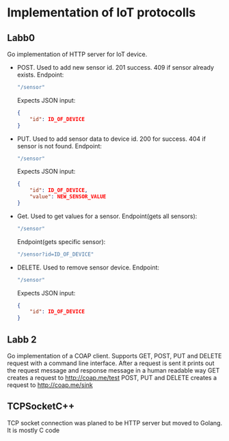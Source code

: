 # Implementation of IoT protocolls
## Labb0
Go implementation of HTTP server for IoT device.
- POST. Used to add new sensor id. 201 success. 409 if sensor already exists.
  Endpoint: 
  ```js
  "/sensor"
  ```
  Expects JSON input:
  ```json
  {
      "id": ID_OF_DEVICE
  }
  ```
- PUT. Used to add sensor data to device id. 200 for success. 404 if sensor is not found.
  Endpoint: 
  ```js
  "/sensor"
  ```
  Expects JSON input:
  ```json
  {
      "id": ID_OF_DEVICE,
      "value": NEW_SENSOR_VALUE
  }
  ```
- Get. Used to get values for a sensor.
  Endpoint(gets all sensors):
  ```js
  "/sensor"
  ```
  Endpoint(gets specific sensor):
  ```js
  "/sensor?id=ID_OF_DEVICE"
  ```
- DELETE. Used to remove sensor device.
Endpoint: 
  ```js
  "/sensor"
  ```
  Expects JSON input:
  ```json
  {
      "id": ID_OF_DEVICE
  }
  ```
## Labb 2
Go implementation of a COAP client.
Supports GET, POST, PUT and DELETE request with a command line interface. After a request is sent it prints out the request message and response message in a human readable way
GET creates a request to http://coap.me/test
POST, PUT and DELETE creates a request to http://coap.me/sink
## TCPSocketC++
TCP socket connection was planed to be HTTP server but moved to Golang. It is mostly C code
